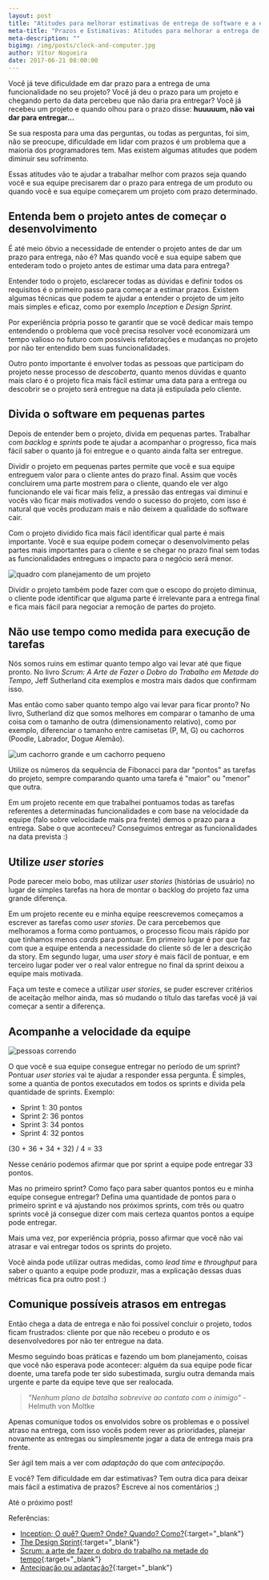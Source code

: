 ```yaml
---
layout: post
title: "Atitudes para melhorar estimativas de entrega de software e a entrega dentro prazo"
meta-title: "Prazos e Estimativas: Atitudes para melhorar a entrega de software"
meta-description: ""
bigimg: /img/posts/clock-and-computer.jpg
author: Vítor Nogueira
date: 2017-06-21 08:00:00
---
```


Você já teve dificuldade em dar prazo para a entrega de uma funcionalidade no seu projeto? Você já deu o prazo para um projeto e chegando perto da data percebeu que não daria pra entregar? Você já recebeu um projeto e quando olhou para o prazo disse: **huuuuum, não vai dar para entregar...**

Se sua resposta para uma das perguntas, ou todas as perguntas, foi sim, não se preocupe, dificuldade em lidar com prazos é um problema que a maioria dos programadores tem. Mas existem algumas atitudes que podem diminuir seu sofrimento.

Essas atitudes vão te ajudar a trabalhar melhor com prazos seja quando você e sua equipe precisarem dar o prazo para entrega de um produto ou quando você e sua equipe começarem um projeto com prazo determinado.

## Entenda bem o projeto antes de começar o desenvolvimento

É até meio óbvio a necessidade de entender o projeto antes de dar um prazo para entrega, não é? Mas quando você e sua equipe sabem que entederam todo o projeto antes de estimar uma data para entrega?

Entender todo o projeto, esclarecer todas as dúvidas e definir todos os requisitos é o primeiro passo para começar a estimar prazos. Existem algumas técnicas que podem te ajudar a entender o projeto de um jeito mais simples e eficaz, como por exemplo *Inception* e *Design Sprint*.

Por experiência própria posso te garantir que se você dedicar mais tempo entendendo o problema que você precisa resolver você economizará um tempo valioso no futuro com possíveis refatorações e mudanças no projeto por não ter entendido bem suas funcionalidades.

Outro ponto importante é envolver todas as pessoas que participam do projeto nesse processo de *descoberta*, quanto menos dúvidas e quanto mais claro é o projeto fica mais fácil estimar uma data para a entrega ou descobrir se o projeto será entregue na data já estipulada pelo cliente.

## Divida o software em pequenas partes

Depois de entender bem o projeto, divida em pequenas partes. Trabalhar com *backlog* e *sprints* pode te ajudar a acompanhar o progresso, fica mais fácil saber o quanto já foi entregue e o quanto ainda falta ser entregue.

Dividir o projeto em pequenas partes permite que você e sua equipe entreguem valor para o cliente antes do prazo final. Assim que vocês concluirem uma parte mostrem para o cliente, quando ele ver algo funcionando ele vai ficar mais feliz, a pressão das entregas vai diminui e vocês vão ficar mais motivados vendo o sucesso do projeto, com isso é natural que vocês produzam mais e não deixem a qualidade do software cair.

Com o projeto dividido fica mais fácil identificar qual parte é mais importante. Você e sua equipe podem começar o desenvolvimento pelas partes mais importantes para o cliente e se chegar no prazo final sem todas as funcionalidades entregues o impacto para o negócio será menor.

![quadro com planejamento de um projeto](/img/posts/board-planning.jpg)

Dividir o projeto também pode fazer com que o escopo do projeto diminua, o cliente pode identificar que alguma parte é irrelevante para a entrega final e fica mais fácil para negociar a remoção de partes do projeto.

## Não use tempo como medida para execução de tarefas

Nós somos ruins em estimar quanto tempo algo vai levar até que fique pronto. No livro *Scrum: A Arte de Fazer o Dobro do Trabalho em Metade do Tempo*, Jeff Sutherland cita exemplos e mostra mais dados que confirmam isso.

Mas então como saber quanto tempo algo vai levar para ficar pronto? No livro, Sutherland diz que somos melhores em comparar o tamanho de uma coisa com o tamanho de outra (dimensionamento relativo), como por exemplo, diferenciar o tamanho entre camisetas (P, M, G) ou cachorros (Poodle, Labrador, Dogue Alemão).

![um cachorro grande e um cachorro pequeno](/img/posts/small-and-big-dogs.jpg)

Utilize os números da sequência de Fibonacci para dar "pontos" as tarefas do projeto, sempre comparando quanto uma tarefa é "maior" ou "menor" que outra.

Em um projeto recente em que trabalhei pontuamos todas as tarefas referentes a determinadas funcionalidades e com base na velocidade da equipe (falo sobre velocidade mais pra frente) demos o prazo para a entrega. Sabe o que aconteceu? Conseguimos entregar as funcionalidades na data prevista :)

## Utilize *user stories*

Pode parecer meio bobo, mas utilizar *user stories* (histórias de usuário) no lugar de simples tarefas na hora de montar o backlog do projeto faz uma grande diferença.

Em um projeto recente eu e minha equipe reescrevemos começamos a escrever as tarefas como *user stories*. De cara percebemos que melhoramos a forma como pontuamos, o processo ficou mais rápido por que tinhamos menos *cards* para pontuar. Em primeiro lugar é por que faz com que a equipe entenda a necessidade do cliente só de ler a descrição da story. Em segundo lugar, uma *user story* é mais fácil de pontuar, e em terceiro lugar poder ver o real valor entregue no final da sprint deixou a equipe mais motivada.

Faça um teste e comece a utilizar *user stories*, se puder escrever critérios de aceitação melhor ainda, mas só mudando o título das tarefas você já vai começar a sentir a diferença.

## Acompanhe a velocidade da equipe

![pessoas correndo](/img/posts/running.jpg)

O que você e sua equipe consegue entregar no período de um sprint? Pontuar *user stories* vai te ajudar a responder essa pergunta. É simples, some a quantia de pontos executados em todos os sprints e divida pela quantidade de sprints. Exemplo:

- Sprint 1: 30 pontos
- Sprint 2: 36 pontos
- Sprint 3: 34 pontos
- Sprint 4: 32 pontos

(30 + 36 + 34 + 32) / 4 = 33

Nesse cenário podemos afirmar que por sprint a equipe pode entregar 33 pontos.

Mas no primeiro sprint? Como faço para saber quantos pontos eu e minha equipe consegue entregar? Defina uma quantidade de pontos para o primeiro sprint e vá ajustando nos próximos sprints, com três ou quatro sprints você já consegue dizer com mais certeza quantos pontos a equipe pode entregar.

Mais uma vez, por experiência própria, posso afirmar que você não vai atrasar e vai entregar todos os sprints do projeto.

Você ainda pode utilizar outras medidas, como *lead time* e *throughput* para saber o quanto a equipe pode produzir, mas a explicação dessas duas métricas fica pra outro post :)

## Comunique possíveis atrasos em entregas

Então chega a data de entrega e não foi possível concluir o projeto, todos ficam frustrados: cliente por que não recebeu o produto e os desenvolvedores por não ter entregue na data.

Mesmo seguindo boas práticas e fazendo um bom planejamento, coisas que você não esperava pode acontecer: alguém da sua equipe pode ficar doente, uma tarefa pode ter sido subestimada, surgiu outra demanda mais urgente e parte da equipe teve que ser realocada.

> *"Nenhum plano de batalha sobrevive ao contato com o inimigo"* - Helmuth von Moltke

Apenas comunique todos os envolvidos sobre os problemas e o possível atraso na entrega, com isso vocês podem rever as prioridades, planejar novamente as entregas ou simplesmente jogar a data de entrega mais pra frente.

Ser ágil tem mais a ver com *adaptação* do que com *antecipação*.

E você? Tem dificuldade em dar estimativas? Tem outra dica para deixar mais fácil a estimativa de prazos? Escreve aí nos comentários ;)

Até o próximo post!

Referências:

- [Inception; O quê? Quem? Onde? Quando? Como?](http://www.caroli.org/inception-o-que-quem-onde-quando-como/){:target="_blank"}
- [The Design Sprint](http://www.gv.com/sprint/){:target="_blank"}
- [Scrum: a arte de fazer o dobro do trabalho na metade do tempo](https://www.amazon.com.br/Scrum-fazer-dobro-trabalho-metade-ebook/dp/B01N0QKCL5){:target="_blank"}
- [Antecipação ou adaptação?](http://www.fabiocruz.com.br/antecipacao-ou-adaptacao/){:target="_blank"}